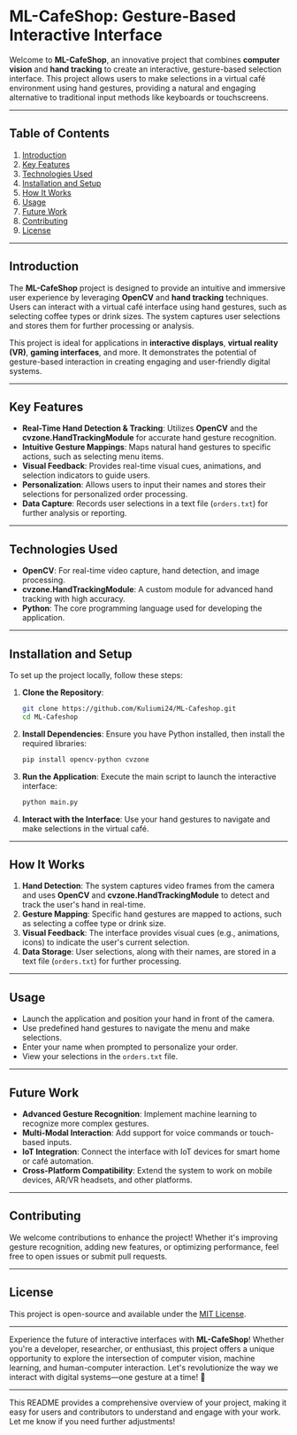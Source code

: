# ML-CafeShop: Gesture-Based Interactive Interface

Welcome to **ML-CafeShop**, an innovative project that combines **computer vision** and **hand tracking** to create an interactive, gesture-based selection interface. This project allows users to make selections in a virtual café environment using hand gestures, providing a natural and engaging alternative to traditional input methods like keyboards or touchscreens.

---

## Table of Contents
1. [Introduction](#introduction)
2. [Key Features](#key-features)
3. [Technologies Used](#technologies-used)
4. [Installation and Setup](#installation-and-setup)
5. [How It Works](#how-it-works)
6. [Usage](#usage)
7. [Future Work](#future-work)
8. [Contributing](#contributing)
9. [License](#license)

---

## Introduction
The **ML-CafeShop** project is designed to provide an intuitive and immersive user experience by leveraging **OpenCV** and **hand tracking** techniques. Users can interact with a virtual café interface using hand gestures, such as selecting coffee types or drink sizes. The system captures user selections and stores them for further processing or analysis.

This project is ideal for applications in **interactive displays**, **virtual reality (VR)**, **gaming interfaces**, and more. It demonstrates the potential of gesture-based interaction in creating engaging and user-friendly digital systems.

---

## Key Features
- **Real-Time Hand Detection & Tracking**: Utilizes **OpenCV** and the **cvzone.HandTrackingModule** for accurate hand gesture recognition.
- **Intuitive Gesture Mappings**: Maps natural hand gestures to specific actions, such as selecting menu items.
- **Visual Feedback**: Provides real-time visual cues, animations, and selection indicators to guide users.
- **Personalization**: Allows users to input their names and stores their selections for personalized order processing.
- **Data Capture**: Records user selections in a text file (`orders.txt`) for further analysis or reporting.

---

## Technologies Used
- **OpenCV**: For real-time video capture, hand detection, and image processing.
- **cvzone.HandTrackingModule**: A custom module for advanced hand tracking with high accuracy.
- **Python**: The core programming language used for developing the application.

---

## Installation and Setup
To set up the project locally, follow these steps:

1. **Clone the Repository**:
   ```bash
   git clone https://github.com/Kuliumi24/ML-Cafeshop.git
   cd ML-Cafeshop
   ```

2. **Install Dependencies**:
   Ensure you have Python installed, then install the required libraries:
   ```bash
   pip install opencv-python cvzone
   ```

3. **Run the Application**:
   Execute the main script to launch the interactive interface:
   ```bash
   python main.py
   ```

4. **Interact with the Interface**:
   Use your hand gestures to navigate and make selections in the virtual café.

---

## How It Works
1. **Hand Detection**: The system captures video frames from the camera and uses **OpenCV** and **cvzone.HandTrackingModule** to detect and track the user's hand in real-time.
2. **Gesture Mapping**: Specific hand gestures are mapped to actions, such as selecting a coffee type or drink size.
3. **Visual Feedback**: The interface provides visual cues (e.g., animations, icons) to indicate the user's current selection.
4. **Data Storage**: User selections, along with their names, are stored in a text file (`orders.txt`) for further processing.

---

## Usage
- Launch the application and position your hand in front of the camera.
- Use predefined hand gestures to navigate the menu and make selections.
- Enter your name when prompted to personalize your order.
- View your selections in the `orders.txt` file.

---

## Future Work
- **Advanced Gesture Recognition**: Implement machine learning to recognize more complex gestures.
- **Multi-Modal Interaction**: Add support for voice commands or touch-based inputs.
- **IoT Integration**: Connect the interface with IoT devices for smart home or café automation.
- **Cross-Platform Compatibility**: Extend the system to work on mobile devices, AR/VR headsets, and other platforms.

---

## Contributing
We welcome contributions to enhance the project! Whether it's improving gesture recognition, adding new features, or optimizing performance, feel free to open issues or submit pull requests.

---

## License
This project is open-source and available under the [MIT License](LICENSE).

---

Experience the future of interactive interfaces with **ML-CafeShop**! Whether you're a developer, researcher, or enthusiast, this project offers a unique opportunity to explore the intersection of computer vision, machine learning, and human-computer interaction. Let's revolutionize the way we interact with digital systems—one gesture at a time! 🚀

---

This README provides a comprehensive overview of your project, making it easy for users and contributors to understand and engage with your work. Let me know if you need further adjustments!
